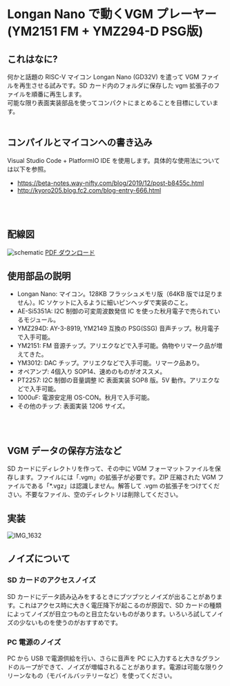 # Longan Nano で動くVGM プレーヤー (YM2151 FM + YMZ294-D PSG版)


## これはなに?
何かと話題の RISC-V マイコン Longan Nano (GD32V) を遣って VGM ファイルを再生させる試みです。SD カード内のフォルダに保存した vgm 拡張子のファイルを順番に再生します。<br>
可能な限り表面実装部品を使ってコンパクトにまとめることを目標にしています。
<br>
<br>

## コンパイルとマイコンへの書き込み
Visual Studio Code + PlatformIO IDE を使用します。具体的な使用法については以下を参照。<br>
- https://beta-notes.way-nifty.com/blog/2019/12/post-b8455c.html<br>
- http://kyoro205.blog.fc2.com/blog-entry-666.html 
<br>
<br>

## 配線図
![schematic](https://user-images.githubusercontent.com/13434151/115111944-eb490a80-9fbd-11eb-9e33-226da5a9723a.png)
<a href="https://github.com/Fujix1/Retrofire/files/6329152/LonganVGM.pdf">PDF ダウンロード</a>


## 使用部品の説明
- Longan Nano: マイコン。128KB フラッシュメモリ版（64KB 版では足りません）。IC ソケットに入るように細いピンヘッダで実装のこと。
- AE-Si5351A: I2C 制御の可変周波数発信 IC を使った秋月電子で売られているモジュール。
- YMZ294D: AY-3-8919, YM2149 互換の PSG(SSG) 音声チップ。秋月電子で入手可能。
- YM2151: FM 音源チップ。アリエクなどで入手可能。偽物やリマーク品が増えてきた。
- YM3012: DAC チップ。アリエクなどで入手可能。リマーク品あり。
- オペアンプ: 4個入り SOP14、速めのものがオススメ。
- PT2257: I2C 制御の音量調整 IC 表面実装 SOP8 版。5V 動作。アリエクなどで入手可能。
- 1000uF: 電源安定用 OS-CON。秋月で入手可能。 
- その他のチップ: 表面実装 1206 サイズ。
<br>
<br>

## VGM データの保存方法など

SD カードにディレクトリを作って、その中に VGM フォーマットファイルを保存します。ファイルには「.vgm」の拡張子が必要です。ZIP 圧縮された VGM ファイルである「*.vgz」は認識しません。解答して .vgm の拡張子をつけてください。不要なファイル、空のディレクトリは削除してください。


## 実装

![IMG_1632](https://user-images.githubusercontent.com/13434151/115113300-952b9580-9fc4-11eb-808a-bc6cd5cee498.jpg)

## ノイズについて
### SD カードのアクセスノイズ
SD カードにデータ読み込みをするときにブツブツとノイズが出ることがあります。これはアクセス時に大きく電圧降下が起こるのが原因で、SD カードの種類によってノイズが目立つものと目立たないものがあります。いろいろ試してノイズの少ないものを使うのがおすすめです。

### PC 電源のノイズ
PC から USB で電源供給を行い、さらに音声を PC に入力すると大きなグランドのループができて、ノイズが増幅されることがあります。電源は可能な限りクリーンなもの（モバイルバッテリーなど）を使ってください。
